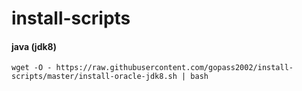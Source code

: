 # install-scripts

#### java (jdk8)

```
wget -O - https://raw.githubusercontent.com/gopass2002/install-scripts/master/install-oracle-jdk8.sh | bash
```
